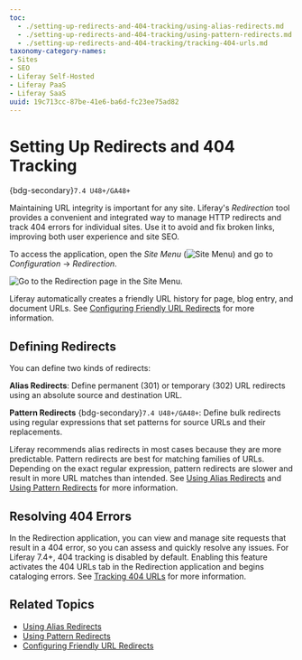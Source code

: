 ```yaml
---
toc:
  - ./setting-up-redirects-and-404-tracking/using-alias-redirects.md
  - ./setting-up-redirects-and-404-tracking/using-pattern-redirects.md
  - ./setting-up-redirects-and-404-tracking/tracking-404-urls.md
taxonomy-category-names:
- Sites
- SEO
- Liferay Self-Hosted
- Liferay PaaS
- Liferay SaaS
uuid: 19c713cc-87be-41e6-ba6d-fc23ee75ad82
---
```


# Setting Up Redirects and 404 Tracking

{bdg-secondary}`7.4 U48+/GA48+`

Maintaining URL integrity is important for any site. Liferay's *Redirection* tool provides a convenient and integrated way to manage HTTP redirects and track 404 errors for individual sites. Use it to avoid and fix broken links, improving both user experience and site SEO.

To access the application, open the *Site Menu* (![Site Menu](../../../images/icon-product-menu.png)) and go to *Configuration* &rarr; *Redirection*.

![Go to the Redirection page in the Site Menu.](./setting-up-redirects-and-404-tracking/images/01.png)

Liferay automatically creates a friendly URL history for page, blog entry, and document URLs. See [Configuring Friendly URL Redirects](./configuring-friendly-url-redirects.md) for more information.

## Defining Redirects

You can define two kinds of redirects:

**Alias Redirects**: Define permanent (301) or temporary (302) URL redirects using an absolute source and destination URL.

**Pattern Redirects** {bdg-secondary}`7.4 U48+/GA48+`: Define bulk redirects using regular expressions that set patterns for source URLs and their replacements.

Liferay recommends alias redirects in most cases because they are more predictable. Pattern redirects are best for matching families of URLs. Depending on the exact regular expression, pattern redirects are slower and result in more URL matches than intended. See [Using Alias Redirects](./setting-up-redirects-and-404-tracking/using-alias-redirects.md) and [Using Pattern Redirects](./setting-up-redirects-and-404-tracking/using-pattern-redirects.md) for more information.

## Resolving 404 Errors

In the Redirection application, you can view and manage site requests that result in a 404 error, so you can assess and quickly resolve any issues. For Liferay 7.4+, 404 tracking is disabled by default. Enabling this feature activates the 404 URLs tab in the Redirection application and begins cataloging errors. See [Tracking 404 URLs](./setting-up-redirects-and-404-tracking/tracking-404-urls.md) for more information.

## Related Topics

- [Using Alias Redirects](./setting-up-redirects-and-404-tracking/using-alias-redirects.md)
- [Using Pattern Redirects](./setting-up-redirects-and-404-tracking/using-pattern-redirects.md)
- [Configuring Friendly URL Redirects](./configuring-friendly-url-redirects.md)

